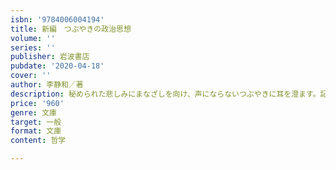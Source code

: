 ```yaml
---
isbn: '9784006004194'
title: 新編　つぶやきの政治思想
volume: ''
series: ''
publisher: 岩波書店
pubdate: '2020-04-18'
cover: ''
author: 李静和／著
description: 秘められた悲しみにまなざしを向け、声にならないつぶやきに耳を澄ます。記憶と忘却、証言と沈黙をめぐるエッセイ。
price: '960'
genre: 文庫
target: 一般
format: 文庫
content: 哲学

---
```

